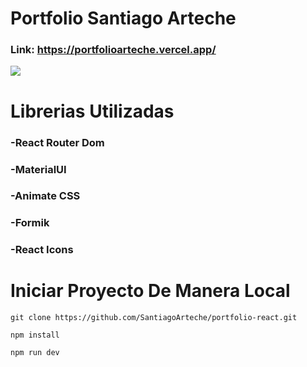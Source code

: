 # Portfolio Santiago Arteche

### Link: https://portfolioarteche.vercel.app/

![](https://res.cloudinary.com/santiago-arteche/image/upload/v1705105086/Your_Repositories_-_Google_Chrome_12_1_2024_21_16_14_xvy6t0.png)

# Librerias Utilizadas

### -React Router Dom

### -MaterialUI

### -Animate CSS

### -Formik

### -React Icons

# Iniciar Proyecto De Manera Local

```
git clone https://github.com/SantiagoArteche/portfolio-react.git
```

```
npm install
```

```
npm run dev
```
